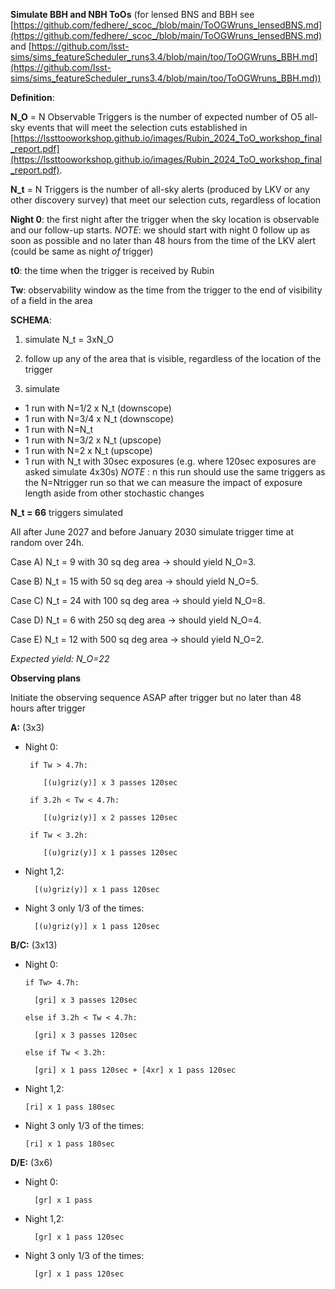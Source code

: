 **Simulate BBH and NBH ToOs** (for lensed BNS and BBH see [https://github.com/fedhere/_scoc_/blob/main/ToOGWruns_lensedBNS.md](https://github.com/fedhere/_scoc_/blob/main/ToOGWruns_lensedBNS.md) and [https://github.com/lsst-sims/sims_featureScheduler_runs3.4/blob/main/too/ToOGWruns_BBH.md](https://github.com/lsst-sims/sims_featureScheduler_runs3.4/blob/main/too/ToOGWruns_BBH.md))

**Definition**:

**N_O** = N Observable Triggers is the number of expected number of O5 all-sky events that will meet the selection cuts established in [https://lssttooworkshop.github.io/images/Rubin_2024_ToO_workshop_final_report.pdf](https://lssttooworkshop.github.io/images/Rubin_2024_ToO_workshop_final_report.pdf).

**N_t** = N Triggers is the number of all-sky alerts (produced by LKV or any other discovery survey) that meet our selection cuts, regardless of location

**Night 0**: the first night after the trigger when the sky location is observable and our follow-up starts. _NOTE_: we should start with night 0 follow up as soon as possible and no later than 48 hours from the time of the LKV alert (could be same as night _of_ trigger)

**t0**: the time when the trigger is received by Rubin

**Tw**: observability window as the time from the trigger to the end of visibility of a field in the area 


**SCHEMA**: 

1) simulate N_t = 3xN_O
   
3) follow up any of the area that is visible, regardless of the location of the trigger

4) simulate 
- 1 run with N=1/2 x N_t (downscope)
- 1 run with N=3/4 x N_t (downscope)
- 1 run with N=N_t
- 1 run with N=3/2 x N_t (upscope)
- 1 run with N=2 x N_t (upscope)
- 1 run with N_t with 30sec exposures (e.g. where 120sec exposures are asked simulate 4x30s) _NOTE_ : n this run should use the same triggers as the N=Ntrigger run so that we can measure the impact of exposure length aside from other stochastic changes

**N_t = 66** triggers simulated

All after June 2027 and before January 2030 simulate trigger time at random over 24h.

Case A) N_t = 9 with 30 sq deg area -> should yield N_O=3. 

Case B) N_t = 15 with 50 sq deg area -> should yield N_O=5. 

Case C) N_t = 24 with 100 sq deg area -> should yield N_O=8. 

Case D) N_t = 6 with 250 sq deg area -> should yield N_O=4. 

Case E) N_t = 12  with 500 sq deg area -> should yield  N_O=2. 

_Expected yield: N_O=22_

**Observing plans**

Initiate the observing sequence ASAP after trigger but no later than 48 hours after trigger

**A:** (3x3)
*  Night 0:
      
        if Tw > 4.7h:

           [(u)griz(y)] x 3 passes 120sec
   
        if 3.2h < Tw < 4.7h:
   
           [(u)griz(y)] x 2 passes 120sec
   
        if Tw < 3.2h:
   
           [(u)griz(y)] x 1 passes 120sec
* Night 1,2:

        [(u)griz(y)] x 1 pass 120sec
* Night 3 only 1/3 of the times:

        [(u)griz(y)] x 1 pass 120sec
  

**B/C:** (3x13)
* Night 0:

      if Tw> 4.7h:

        [gri] x 3 passes 120sec

      else if 3.2h < Tw < 4.7h:

        [gri] x 3 passes 120sec

      else if Tw < 3.2h:

        [gri] x 1 pass 120sec + [4xr] x 1 pass 120sec
* Night 1,2:

      [ri] x 1 pass 180sec

* Night 3 only 1/3 of the times:

      [ri] x 1 pass 180sec
      

**D/E:** (3x6)
* Night 0:

        [gr] x 1 pass
  
* Night 1,2:
  
        [gr] x 1 pass 120sec
 
* Night 3 only 1/3 of the times:
  
        [gr] x 1 pass 120sec


